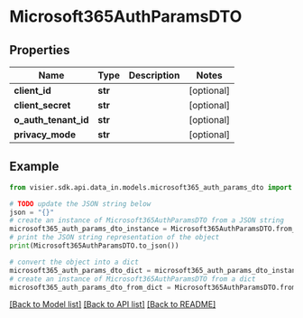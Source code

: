 # Microsoft365AuthParamsDTO


## Properties

Name | Type | Description | Notes
------------ | ------------- | ------------- | -------------
**client_id** | **str** |  | [optional] 
**client_secret** | **str** |  | [optional] 
**o_auth_tenant_id** | **str** |  | [optional] 
**privacy_mode** | **str** |  | [optional] 

## Example

```python
from visier.sdk.api.data_in.models.microsoft365_auth_params_dto import Microsoft365AuthParamsDTO

# TODO update the JSON string below
json = "{}"
# create an instance of Microsoft365AuthParamsDTO from a JSON string
microsoft365_auth_params_dto_instance = Microsoft365AuthParamsDTO.from_json(json)
# print the JSON string representation of the object
print(Microsoft365AuthParamsDTO.to_json())

# convert the object into a dict
microsoft365_auth_params_dto_dict = microsoft365_auth_params_dto_instance.to_dict()
# create an instance of Microsoft365AuthParamsDTO from a dict
microsoft365_auth_params_dto_from_dict = Microsoft365AuthParamsDTO.from_dict(microsoft365_auth_params_dto_dict)
```
[[Back to Model list]](../README.md#documentation-for-models) [[Back to API list]](../README.md#documentation-for-api-endpoints) [[Back to README]](../README.md)


